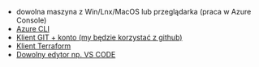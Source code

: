 * dowolna maszyna z Win/Lnx/MacOS lub przeglądarka (praca w Azure Console)
* [Azure CLI](https://docs.microsoft.com/en-us/cli/azure/install-azure-cli#install)
* [Klient GIT + konto (my będzie korzystać z github)](https://git-scm.com/downloads)
* [Klient Terraform](https://www.terraform.io/downloads.html)
* [Dowolny edytor np. VS CODE](https://code.visualstudio.com/download)
